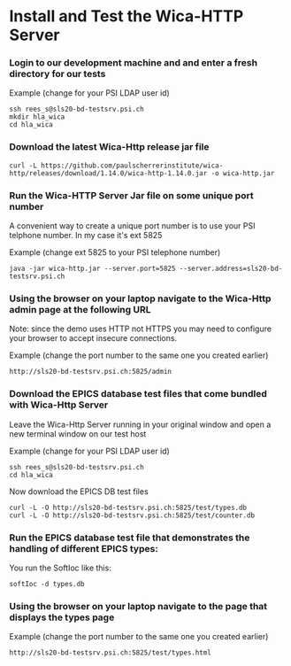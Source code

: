 # Install and Test the Wica-HTTP Server


### Login to our development machine and and enter a fresh directory for our tests

Example (change for your PSI LDAP user id)
```
ssh rees_s@sls20-bd-testsrv.psi.ch
mkdir hla_wica
cd hla_wica
```

### Download the latest Wica-Http release jar file

```
curl -L https://github.com/paulscherrerinstitute/wica-http/releases/download/1.14.0/wica-http-1.14.0.jar -o wica-http.jar
```

### Run the Wica-HTTP Server Jar file on some unique port number

A convenient way to create a unique port number is to use your PSI telphone number. In my case it's ext 5825

Example (change ext 5825 to your PSI telephone number)
```
java -jar wica-http.jar --server.port=5825 --server.address=sls20-bd-testsrv.psi.ch
```

### Using the browser on your laptop navigate to the Wica-Http admin page at the following URL

Note: since the demo uses HTTP not HTTPS you may need to configure your browser to accept insecure connections.

Example (change the port number to the same one you created earlier)
```
http://sls20-bd-testsrv.psi.ch:5825/admin
```

### Download the EPICS database test files that come bundled with Wica-Http Server

Leave the Wica-Http Server running in your original window and open a new terminal window on our test host

Example (change for your PSI LDAP user id)
```
ssh rees_s@sls20-bd-testsrv.psi.ch
cd hla_wica
```

Now download the EPICS DB test files
```
curl -L -O http://sls20-bd-testsrv.psi.ch:5825/test/types.db
curl -L -O http://sls20-bd-testsrv.psi.ch:5825/test/counter.db
```

### Run the EPICS database test file that demonstrates the handling of different EPICS types:

You run the SoftIoc like this:
```
softIoc -d types.db 
```

### Using the browser on your laptop navigate to the page that displays the types page

Example (change the port number to the same one you created earlier)
```
http://sls20-bd-testsrv.psi.ch:5825/test/types.html
```

